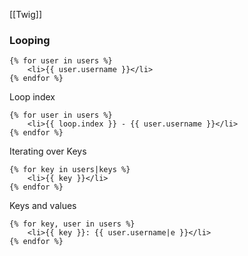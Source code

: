 [[Twig]]

### Looping
``` twig
{% for user in users %}
	<li>{{ user.username }}</li>
{% endfor %}
```

Loop index
``` twig
{% for user in users %}
	<li>{{ loop.index }} - {{ user.username }}</li>
{% endfor %}
```

Iterating over Keys
```  twig
{% for key in users|keys %}
	<li>{{ key }}</li>
{% endfor %}
```

Keys and values
``` twig
{% for key, user in users %}
	<li>{{ key }}: {{ user.username|e }}</li>
{% endfor %}
```